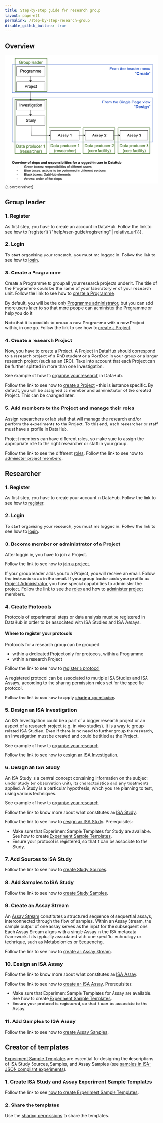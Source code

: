 ```yaml
---
title: Step-by-step guide for research group
layout: page-ett
permalink: /step-by-step-research-group
disable_github_buttons: true
---
```


## Overview

![overview](/images/usecases-dh/overview.png){:.screenshot}

## Group leader

### 1. Register
As first step, you have to create an account in DataHub. Follow the link to see how to [register]({{"help/user-guide/registering" | relative_url}}).

### 2. Login
To start organising your research, you must me logged in. Follow the link to see how to [login](help/user-guide/login).

### 3. Create a Programme
Create a Programme to group all your research projects under it. The title of the Programme could be the name of your laboratory or of your research unit. Follow the link to see how to [create a Programme](help/user-guide/programme-creation-and-management.html#creating-a-programme).

By default, you will be the only [Programme administrator](help/user-guide/roles.html#programme-administrator), but you can add more users later to so that more people can administer the Programme or help you do it.

Note that it is possible to create a new Programme with a new Project within, in one go. Follow the link to see how to [create a Project](help/user-guide/create-a-project.html#creating-a-project).

### 4. Create a research Project
Now, you have to create a Project. A Project in DataHub should correspond to a research project of a PhD student or a PostDoc in your group or a larger research project (such as an ERC). Take into account that each Project can be further splitted in more than one Investigation.

See example of how to [organise your research](dh-organise.html) in DataHub.

Follow the link to see how to [create a Project](help/user-guide/create-a-project.html#creating-a-project) - this is instance specific.
By default, you will be assigned as member and administrator of the created Project. This can be changed later.

### 5. Add members to the Project and manage their roles
Assign researchers or lab staff that will manage the research and/or perform the experiments to the Project. To this end, each researcher or staff must have a profile in DataHub. 

Project members can have different roles, so make sure to assign the appropriate role to the right researcher or staff in your group.

<!--See example of how to rganise roles? needed?-->

Follow the link to see the different [roles](help/user-guide/roles.html).
Follow the link to see how to [administer project members](help/user-guide/administer-project-members.html).

## Researcher

### 1. Register
As first step, you have to create your account in DataHub. Follow the link to see how to [register](help/user-guide/registering.html).

### 2. Login
To start organising your research, you must me logged in. Follow the link to see how to [login](help/user-guide/login.html).

### 3. Become member or administrator of a Project
After loggin in, you have to join a Project.

Follow the link to see how to [join a project](help/user-guide/join-a-project.html).

If your group leader adds you to a Project, you will receive an email. Follow the instructions as in the email. If your group leader adds your profile as [Project Administrator](help/user-guide/roles.html#programme-administrator), you have special capabilities to administer the project.
Follow the link to see the [roles](help/user-guide/roles.html) and how to [administer project members](help/user-guide/administer-project-members.html).

### 4. Create Protocols
Protocols of experimental steps or data analysis must be registered in DataHub in order to be associated with ISA Studies and ISA Assays.

#### Where to register your protocols
Protocols for a research group can be grouped 
* within a dedicated Project only for protocols, within a Programme
* within a research Project

Follow the link to see how to [register a protocol](help/user-guide/adding-assets.html)

A registered protocol can be associated to multiple ISA Studies and ISA Assays, according to the sharing permission rules set for the specific protocol.

Follow the link to see how to apply [sharing-permission](help/user-guide/general-attributes.html#sharing).

### 5. Design an ISA Investigation
An ISA Investigation could be a part of a bigger research project or an aspect of a research project (e.g. in vivo studies). It is a way to group related ISA Studies. Even if there is no need to further group the research, an Investigation must be created and could be titled as the Project.

See example of how to [organise your research](dh-organise.html).

Follow the link to see how to [design an ISA Investigation](help/user-guide/designing-experiments-isajson-compliant.html#1-creating-an-isa-investigation).

### 6. Design an ISA Study
An ISA Study is a central concept containing information on the subject under study (or observation unit), its characteristics and any treatments applied. A Study is a particular hypothesis, which you are planning to test, using various techniques.

See example of how to [organise your research](dh-organise.html).

Follow the link to know more about what constitutes an [ISA Study](help/user-guide/isa-json-compliant-experiment.html#isa-study).

Follow the link to see how to [design an ISA Study](help/user-guide/designing-experiments-isajson-compliant.html#2-creating-an-isa-study). Prerequisites:
* Make sure that Experiment Sample Templates for Study are available. See how to create [Experiment Sample Templates](help/user-guide/isajson-templates.html#for-project-members).
* Ensure your protocol is registered, so that it can be associate to the Study.

### 7. Add Sources to ISA Study

Follow the link to see how to [create Study Sources](help/user-guide/create-sample-isajson-compliant.html#create-study-sources).

### 8. Add Samples to ISA Study

Follow the link to see how to [create Study Samples](help/user-guide/create-sample-isajson-compliant.html#create-study-samples).

### 9. Create an Assay Stream

An [Assay Stream](help/user-guide/isa-json-compliant-experiment.html#assay-stream) constitutes a structured sequence of sequential assays, interconnected through the flow of samples. Within an Assay Stream, the sample output of one assay serves as the input for the subsequent one. Each Assay Stream aligns with a single Assay in the ISA metadata framework. It is typically associated with one specific technology or technique, such as Metabolomics or Sequencing.

Follow the link to see how to [create an Assay Stream](help/user-guide/designing-experiments-isajson-compliant.html#5-creating-an-assay-stream).

### 10. Design an ISA Assay

Follow the link to know more about what constitutes an [ISA Assay](help/user-guide/isa-json-compliant-experiment.html#isa-assay).

Follow the link to see how to [create an ISA Assay](help/user-guide/designing-experiments-isajson-compliant.html#6-creating-an-isa-assay). Prerequisites:
* Make sure that Experiment Sample Templates for Assay are available. See how to create [Experiment Sample Templates](help/user-guide/isajson-templates.html#for-project-members).
* Ensure your protocol is registered, so that it can be associate to the Assay.

### 11. Add Samples to ISA Assay
Follow the link to see how to [create Assay Samples](help/user-guide/create-sample-isajson-compliant.html#create-assay-samples).

## Creator of templates

[Experiment Sample Templates](help/user-guide/isa-json-compliant-experiment.html#experiment-sample-templates) are essential for designing the descriptions of ISA Study Sources, Samples, and Assay Samples (see [samples in ISA-JSON compliant experiments](help/user-guide/create-sample-isajson-compliant.html)).

### 1. Create ISA Study and Assay Experiment Sample Templates

Follow the link to see [how to create Experiment Sample Templates](help/user-guide/isajson-templates.html#create-experiment-sample-templates).

### 2. Share the templates

Use the [sharing permissions](help/user-guide/general-attributes.html#sharing) to share the templates.
